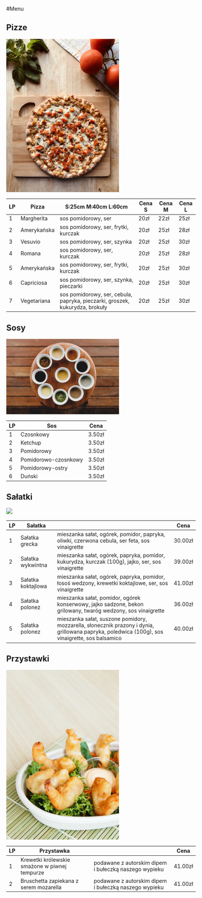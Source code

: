 
#Menu

## **Pizze**

<img src="img/pizza1.jpg" style="width:300px; height:auto">

 LP | Pizza  | S:25cm M:40cm L:60cm | Cena S | Cena M| Cena L |
|----|-----------|---------------------------------------------|-------------|-------------|-------------|
| 1 | Margherita | sos pomidorowy, ser | 20zł  | 22zł  | 25zł |
| 2 | Amerykańska | sos pomidorowy, ser, frytki, kurczak | 20zł  | 25zł  | 28zł |
| 3 | Vesuvio | sos pomidorowy, ser, szynka | 20zł | 25zł  | 30zł |
| 4 | Romana |  sos pomidorowy, ser, kurczak | 20zł | 25zł | 28zł |
| 5 | Amerykańska | sos pomidorowy, ser, frytki, kurczak | 20zł  | 25zł  | 30zł |
| 6 | Capriciosa | sos pomidorowy, ser, szynka, pieczarki | 20zł |  25zł | 30zł |
| 7  | Vegetariana  | sos pomidorowy, ser, cebula, papryka, pieczarki, groszek, kukurydza, brokuły |  20zł  | 25zł  | 30zł |
 
 ## **Sosy**

<img  src="img/sosy.jpg" style="width:300px; height:auto">

 LP | Sos  | Cena| 
|----|-----------|---------------------------------------------|
| 1 | Czosnkowy  |  3.50zł |
| 2 | Ketchup  |  3.50zł |
| 3 | Pomidorowy  |  3.50zł |
| 4 | Pomidorowo-czosnkowy  |   3.50zł |
| 5 | Pomidorowy-ostry  |  3.50zł |
| 6 | Duński  | 3.50zł |



## **Sałatki**


<img src="img/salata.jpg" style="width:300px; height:auto">

 LP | Sałatka  | |  Cena  |
|----|-----------|---------------------------------------------|-------------|
| 1 | Sałatka grecka   | mieszanka sałat, ogórek, pomidor, papryka, oliwki, czerwona cebula, ser feta, sos vinaigrette | 30.00zł |
| 2 | Sałatka wykwintna  |  mieszanka sałat, ogórek, papryka, pomidor, kukurydza, kurczak (100g), jajko, ser, sos vinaigrette | 39.00zł | 
| 3 | Sałatka koktajlowa    | mieszanka sałat, ogórek, papryka, pomidor, łosoś wedzony, krewetki koktajlowe, ser, sos vinaigrette | 41.00zł |
| 4 | Sałatka polonez   |  mieszanka sałat, pomidor, ogórek konserwowy, jajko sadzone, bekon grilowany, twaróg wedzony, sos vinaigrette | 36.00zł | 
| 5 | Sałatka polonez   |  mieszanka sałat, suszone pomidory, mozzarella, słonecznik prazony i dynia, grillowana papryka, poledwica (100g), sos vinaigrette, sos balsamico | 40.00zł | 


## **Przystawki**

<img src="img/tempura.jpg"  style="width:300px; height:auto">

 LP | Przystawka  | |  Cena  |
|----|-----------|---------------------------------------------|-------------|
| 1 | Krewetki królewskie smażone w piwnej tempurze   |  podawane z autorskim dipem i bułeczką naszego wypieku | 41.00zł |
| 2 | Bruschetta zapiekana z serem mozarella |  podawane z autorskim dipem i bułeczką naszego wypieku | 41.00zł | 
